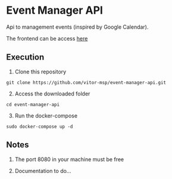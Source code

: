 # Event Manager API

Api to management events (inspired by Google Calendar).

The frontend can be access [here](https://github.com/vitor-msp/event-manager-react)

## Execution

1. Clone this repository
```
git clone https://github.com/vitor-msp/event-manager-api.git
```

2. Access the downloaded folder
```
cd event-manager-api
```

3. Run the docker-compose

```
sudo docker-compose up -d
```

## Notes

1. The port 8080 in your machine must be free

2. Documentation to do...